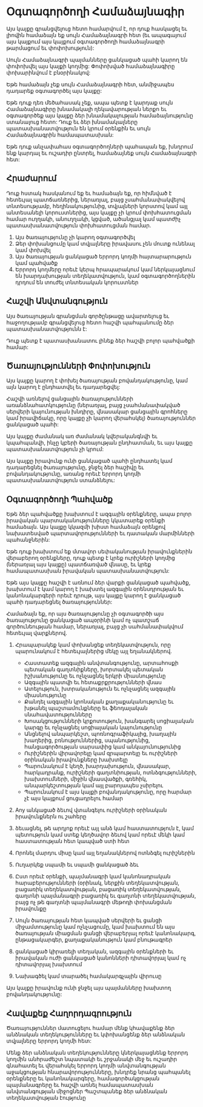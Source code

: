 # Օգտագործողի Համաձայնագիր

Այս կայքը գրանցվելուց հետո համարվում է, որ դուք հասկացել եւ լիովին համաձայն եք սույն Համաձայնագրի հետ (եւ ապագայում այս կայքում այս կայքում օգտագործողի համաձայնագրի թարմացում եւ փոփոխություն):

Սույն Համաձայնագրի պայմանները ցանկացած պահի կարող են փոփոխվել այս կայքի կողմից: Փոփոխված համաձայնագիրը փոխարինվում է բնօրինակով:

Եթե ​​համաձայն չեք սույն Համաձայնագրի հետ, անմիջապես դադարեք օգտագործել այս կայքը:

Եթե ​​դուք դեռ մեծահասակ չեք, ապա պետք է կարդաք սույն Համաձայնագիրը խնամակալի ղեկավարության ներքո եւ օգտագործեք այս կայքը ձեր խնամակալության համաձայնությունը ստանալուց հետո: Դուք եւ ձեր խնամակալները պատասխանատվություն են կրում օրենքին եւ սույն Համաձայնագրին համապատասխան:

Եթե ​​դուք անչափահաս օգտագործողների պահապան եք, խնդրում ենք կարդալ եւ ուշադիր ընտրել, համաձայնեք սույն Համաձայնագրի հետ:

## Հրաժարում

Դուք հստակ հասկանում եք եւ համաձայն եք, որ հիմնված է հետեւյալ պատճառներից, ներառյալ, բայց չսահմանափակվելով տնտեսությամբ, հեղինակությունից, տվյալների կորստով կամ այլ անտեսանելի կորուստներից, այս կայքը չի կրում փոխհատուցման համար ուղղակի, անուղղակի, կցված, ածանցյալ կամ պատժիչ պատասխանատվություն փոխհատուցման համար.

1. Այս ծառայությունը չի կարող օգտագործվել
1. Ձեր փոխանցումը կամ տվյալները իրավասու չեն մուտք ունենալ կամ փոխվել
1. Այս ծառայության ցանկացած երրորդ կողմի հայտարարություն կամ պահվածք
1. Երրորդ կողմերը որեւէ կերպ հրապարակում կամ ներկայացնում են խարդախության տեղեկատվություն, կամ օգտագործողներին դրդում են տուժել տնտեսական կորուստներ

## Հաշվի Անվտանգություն

Այս ծառայության գրանցման գործընթացը ավարտելուց եւ հաջողությամբ գրանցվելուց հետո հաշվի պահպանումը ձեր պատասխանատվությունն է:

Դուք պետք է պատասխանատու լինեք ձեր հաշվի բոլոր պահվածքի համար:

## Ծառայությունների Փոփոխություն

Այս կայքը կարող է փոխել ծառայության բովանդակությունը, կամ այն ​​կարող է ընդհատվել եւ դադարեցվել:

Հաշվի առնելով ցանցային ծառայությունների առանձնահատկությունը (ներառյալ, բայց չսահմանափակված սերվերի կայունության խնդիրը, վնասակար ցանցային գրոհները կամ իրավիճակը, որը կայքը չի կարող վերահսկել) ծառայություններ ցանկացած պահի:

Այս կայքը ժամանակ առ ժամանակ կվերականգնվի եւ կպահպանվի, ինչը կբերի ծառայության ընդհատման, եւ այս կայքը պատասխանատվություն չի կրում:

Այս կայքը իրավունք ունի ցանկացած պահի ընդհատել կամ դադարեցնել ծառայությունը, ջնջել ձեր հաշիվը եւ բովանդակությունը, առանց որեւէ երրորդ կողմի պատասխանատվություն ստանձնելու:

## Օգտագործողի Պահվածք

Եթե ​​ձեր պահվածքը խախտում է ազգային օրենքները, ապա բոլոր իրավական պարտականությունները կկատարեք օրենքի համաձայն. Այս կայքը կկազմի խիստ համաձայն օրենքով նախատեսված պարտավորությունների եւ դատական ​​մարմինների պահանջներին:

Եթե ​​դուք խախտում եք մտավոր սեփականության իրավունքներին վերաբերող օրենքները, դուք պետք է կրեք ուրիշների կողմից (ներառյալ այս կայքը) պատճառված վնասը, եւ կրեք համապատասխան իրավական պատասխանատվություն:

Եթե ​​այս կայքը հաշվի է առնում ձեր վարքի ցանկացած պահվածք, խախտում է կամ կարող է խախտել ազգային օրենսդրության եւ կանոնակարգերի որեւէ դրույթ, այս կայքը կարող է ցանկացած պահի դադարեցնել ծառայություններ:

Համաձայն եք, որ այս ծառայությունը չի օգտագործի այս ծառայությունը ցանկացած ապօրինի կամ ոչ պատշաճ գործունեության համար, ներառյալ, բայց չի սահմանափակվում հետեւյալ վարքներով.

1. Հրապարակեք կամ փոխանցեք տեղեկատվություն, որը պարունակում է հետեւյալներից մեկը այլ եղանակներով.

   * Հաստատեք ազգային անվտանգությունը, արտահոսքի պետական ​​գաղտնիքները, խորտակել պետական ​​իշխանությունը եւ ոչնչացնել երկրի միասնությունը
   * Ազգային պատվի եւ հետաքրքրությունների վնաս
   * Ատելություն, խտրականություն եւ ոչնչացնել ազգային միասնությունը
   * Քանդել ազգային կրոնական քաղաքականությունը եւ խթանել պաշտամունքները եւ ֆեոդալական սնահավատությունները
   * Խոսակցությունների կրքոտություն, խանգարել սոցիալական կարգը եւ ոչնչացնել սոցիալական կայունությունը
   * Անցնելով անպարկեշտ, պոռնոգրաֆիկայից, խաղային խաղերից, բռնություններից, սպանությունից, հանցագործության սարսափից կամ անկայունությունից
   * Ուրիշներին վիրավորելը կամ զրպարտելը եւ ուրիշների օրինական իրավունքները խախտելը
   * Պարունակում է կեղծ, խարդախություն, վնասակար, հարկադրանք, ուրիշների գաղտնիության, ոտնձգությունների, խախտումների, միջին վնասվածքի, գռեհիկ, անպարկեշտության կամ այլ բարոյապես չսիրելու
   * Պարունակում է այս կայքի բովանդակությունը, որը հարմար չէ այս կայքում ցուցադրելու համար

1. Any անկացած ձեւով վտանգելու ուրիշների օրինական իրավունքներն ու շահերը
1. ձեւացնել, թե արդյոք որեւէ այլ անձ կամ հաստատություն է, կամ պետություն կամ ստեք կեղծավոր ձեւով կամ որեւէ մեկի կամ հաստատության հետ կապված ստի հետ
1. Որոնել մարդու միսը կամ այլ եղանակներով ոտնձգել ուրիշներին
1. Ուղարկեք սպամի եւ սպամի ցանկացած ձեւ
1. Ըստ որեւէ օրենքի, պայմանագրի կամ կանոնադրական հարաբերությունների (օրինակ, ներքին տեղեկատվության, բացառիկ տեղեկատվության, բացառիկ տեղեկատվության, գաղտնի պայմանագրի բացառիկ եւ գաղտնի տեղեկատվության, բայց ոչ թե գաղտնի պայմանագրի մեթոդի փոխանցման իրավունքը
1. Սույն ծառայության հետ կապված սերվերի եւ ցանցի միջամտությունը կամ ոչնչացումը, կամ խախտում են այս ծառայության միացման ցանցի վերաբերյալ որեւէ կանոնակարգ, ընթացակարգեր, քաղաքականություն կամ բնութագրեր
1. ցանկացած կիրառելի տեղական, ազգային օրենքների եւ իրավական ուժի ցանկացած կանոնների դիտավորյալ կամ ոչ դիտավորյալ խախտում
1. Նախագծել կամ տարածել համակարգչային վիրուսը

Այս կայքը իրավունք ունի ջնջել այս պայմանները խախտող բովանդակությունը:

## Հավաքեք Հաղորդագրություն

Ծառայություններ մատուցելու համար մենք կհավաքենք ձեր անձնական տեղեկությունները եւ կփոխանցենք ձեր անձնական տվյալները երրորդ կողմի հետ:

Մենք ձեր անձնական տեղեկությունները կներկայացնենք երրորդ կողմին անհրաժեշտ նպատակի եւ շրջանակի մեջ եւ ուշադիր գնահատել եւ վերահսկել երրորդ կողմի անվտանգության աջակցության հնարավորությունները, խնդրեք նրանց պահպանել օրենքները եւ կանոնակարգերը, համագործակցության պայմանագրերը եւ հաշվի առնել համապատասխան անվտանգության միջոցներ Պաշտպանեք ձեր անձնական տեղեկատվության էությունը